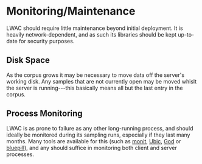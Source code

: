 Monitoring/Maintenance
======================
LWAC should require little maintenance beyond initial deployment.  It is heavily network-dependent, and as such its libraries should be kept up-to-date for security purposes.


Disk Space
----------
As the corpus grows it may be necessary to move data off the server's working disk.  Any samples that are not currently open may be moved whislt the server is running---this basically means all but the last entry in the corpus.

Process Monitoring
------------------
LWAC is as prone to failure as any other long-running process, and should ideally be monitored during its sampling runs, especially if they last many months.  Many tools are available for this (such as [monit](http://mmonit.com/monit/), [Ubic](https://github.com/berekuk/Ubic), [God](http://godrb.com/) or [bluepill](https://github.com/arya/bluepill)), and any should suffice in monitoring both client and server processes.  

